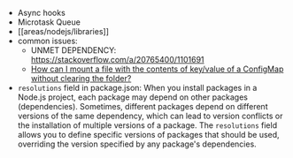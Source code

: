 - Async hooks
- Microtask Queue
- [[areas/nodejs/libraries]]
- common issues:
	- UNMET DEPENDENCY: https://stackoverflow.com/a/20765400/1101691
	- [How can I mount a file with the contents of key/value of a ConfigMap without clearing the folder?](https://stackoverflow.com/questions/63412817/how-can-i-mount-a-file-with-the-contents-of-key-value-of-a-configmap-without-cle)
- `resolutions` field in package.json: When you install packages in a Node.js project, each package may depend on other packages (dependencies). Sometimes, different packages depend on different versions of the same dependency, which can lead to version conflicts or the installation of multiple versions of a package. The `resolutions` field allows you to define specific versions of packages that should be used, overriding the version specified by any package's dependencies.